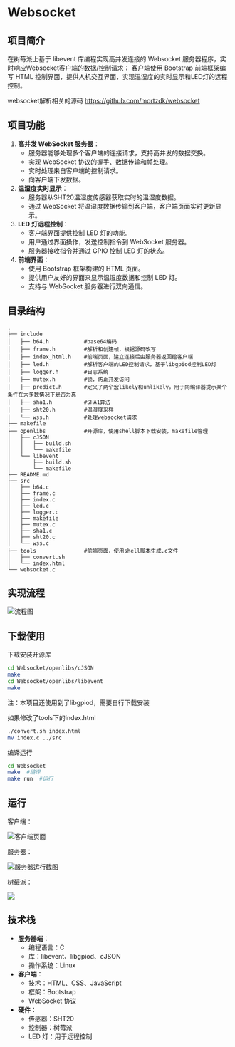 # Websocket

## 项目简介

在树莓派上基于 libevent 库编程实现高并发连接的 Websocket 服务器程序，实时响应Websocket客户端的数据/控制请求；
客户端使用 Bootstrap 前端框架编写 HTML 控制界面，提供人机交互界面，实现温湿度的实时显示和LED灯的远程控制。

websocket解析相关的源码 https://github.com/mortzdk/websocket



## 项目功能

1. **高并发 WebSocket 服务器**：
   - 服务器能够处理多个客户端的连接请求，支持高并发的数据交换。
   - 实现 WebSocket 协议的握手、数据传输和帧处理。
   - 实时处理来自客户端的控制请求。
   - 向客户端下发数据。
2. **温湿度实时显示**：
   - 服务器从SHT20温湿度传感器获取实时的温湿度数据。
   - 通过 WebSocket 将温湿度数据传输到客户端，客户端页面实时更新显示。
3. **LED 灯远程控制**：
   - 客户端界面提供控制 LED 灯的功能。
   - 用户通过界面操作，发送控制指令到 WebSocket 服务器。
   - 服务器接收指令并通过 GPIO 控制 LED 灯的状态。
4. **前端界面**：
   - 使用 Bootstrap 框架构建的 HTML 页面。
   - 提供用户友好的界面来显示温湿度数据和控制 LED 灯。
   - 支持与 WebSocket 服务器进行双向通信。



## 目录结构

```
.
├── include
│   ├── b64.h			#base64编码
│   ├── frame.h			#解析和创建帧，根据源码改写
│   ├── index_html.h	#前端页面，建立连接后由服务器返回给客户端
│   ├── led.h			#解析客户端的LED控制请求，基于libgpiod控制LED灯
│   ├── logger.h		#日志系统
│   ├── mutex.h			#锁，防止并发访问
│   ├── predict.h		#定义了两个宏likely和unlikely，用于向编译器提示某个条件在大多数情况下是否为真
│   ├── sha1.h			#SHA1算法
│   ├── sht20.h			#温湿度采样
│   └── wss.h			#处理websocket请求
├── makefile
├── openlibs			#开源库，使用shell脚本下载安装，makefile管理
│   ├── cJSON
│   │   ├── build.sh
│   │   └── makefile
│   └── libevent
│       ├── build.sh
│       └── makefile
├── README.md
├── src
│   ├── b64.c
│   ├── frame.c
│   ├── index.c
│   ├── led.c
│   ├── logger.c
│   ├── makefile
│   ├── mutex.c
│   ├── sha1.c
│   ├── sht20.c
│   └── wss.c
├── tools				#前端页面，使用shell脚本生成.c文件
│   ├── convert.sh
│   └── index.html
└── websocket.c			
```





## 实现流程

![流程图](images/流程图.jpg)





## 下载使用

下载安装开源库

```sh
cd Websocket/openlibs/cJSON
make
cd Websocket/openlibs/libevent
make
```

注：本项目还使用到了libgpiod，需要自行下载安装



如果修改了tools下的index.html

```sh
./convert.sh index.html
mv index.c ../src
```



编译运行

```sh
cd Websocket
make  #编译
make run  #运行
```



## 运行

客户端：

![客户端页面](images/客户端页面.png)



服务器：

![服务器运行截图](images/服务器运行截图.png)



树莓派：

![](images/树莓派.jpg)



## 技术栈

- **服务器端**：
  - 编程语言：C
  - 库：libevent、libgpiod、cJSON
  - 操作系统：Linux
- **客户端**：
  - 技术：HTML、CSS、JavaScript
  - 框架：Bootstrap
  - WebSocket 协议
- **硬件**：
  - 传感器：SHT20
  - 控制器：树莓派
  - LED 灯：用于远程控制



